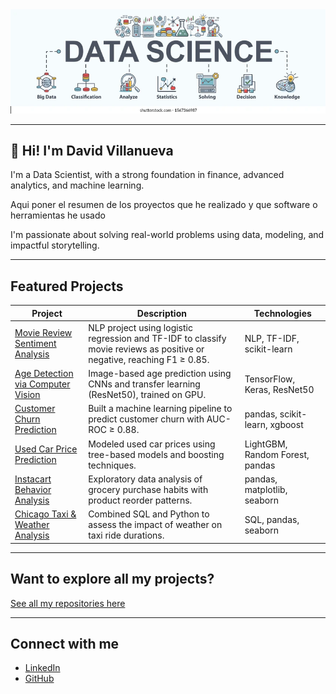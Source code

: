 <img src="./datascience.webp" width="800"/>


---

## 👋 Hi! I'm David Villanueva

I'm a Data Scientist, with a strong foundation in finance, advanced analytics, and machine learning. 

Aqui poner el resumen de los proyectos que he realizado y que software o herramientas he usado

I'm passionate about solving real-world problems using data, modeling, and impactful storytelling.

---

##  Featured Projects

| Project | Description | Technologies |
|---------|-------------|--------------|
| [ Movie Review Sentiment Analysis](https://github.com/lolapaul/movie-review-sentiment-analysis) | NLP project using logistic regression and TF-IDF to classify movie reviews as positive or negative, reaching F1 ≥ 0.85. | NLP, TF-IDF, scikit-learn |
| [ Age Detection via Computer Vision](https://github.com/lolapaul/age-detection-cnn) | Image-based age prediction using CNNs and transfer learning (ResNet50), trained on GPU. | TensorFlow, Keras, ResNet50 |
| [ Customer Churn Prediction](https://github.com/lolapaul/customer-churn-prediction) | Built a machine learning pipeline to predict customer churn with AUC-ROC ≥ 0.88. | pandas, scikit-learn, xgboost |
| [ Used Car Price Prediction](https://github.com/lolapaul/used-car-price-prediction) | Modeled used car prices using tree-based models and boosting techniques. | LightGBM, Random Forest, pandas |
| [ Instacart Behavior Analysis](https://github.com/lolapaul/instacart-customer-behavior) | Exploratory data analysis of grocery purchase habits with product reorder patterns. | pandas, matplotlib, seaborn |
| [ Chicago Taxi & Weather Analysis](https://github.com/lolapaul/chicago-taxi-analysis) | Combined SQL and Python to assess the impact of weather on taxi ride durations. | SQL, pandas, seaborn |

---

##  Want to explore all my projects?

 [See all my repositories here](https://github.com/lolapaul?tab=repositories)

---

##  Connect with me

- [LinkedIn](https://www.linkedin.com/in/david-villanueva-59659727)
- [GitHub](https://github.com/lolapaul)

<!--
**lolapaul/lolapaul** is a ✨ _special_ ✨ repository because its `README.md` (this file) appears on your GitHub profile.

Here are some ideas to get you started:

- 🔭 I’m currently working on ...
- 🌱 I’m currently learning ...
- 👯 I’m looking to collaborate on ...
- 🤔 I’m looking for help with ...
- 💬 Ask me about ...
- 📫 How to reach me: ...
- 😄 Pronouns: ...
- ⚡ Fun fact: ...
-->
